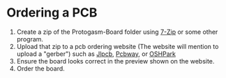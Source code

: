 # Ordering a PCB
1. Create a zip of the Protogasm-Board folder using [7-Zip](https://www.7-zip.org/) or some other program.
2. Upload that zip to a pcb ordering website (The website will mention to upload a "gerber") such as [Jlpcb](https://jlcpcb.com/), [Pcbway](https://www.pcbway.com/QuickOrderOnline.aspx), or [OSHPark](https://oshpark.com/)
3. Ensure the board looks correct in the preview shown on the website.
4. Order the board.
